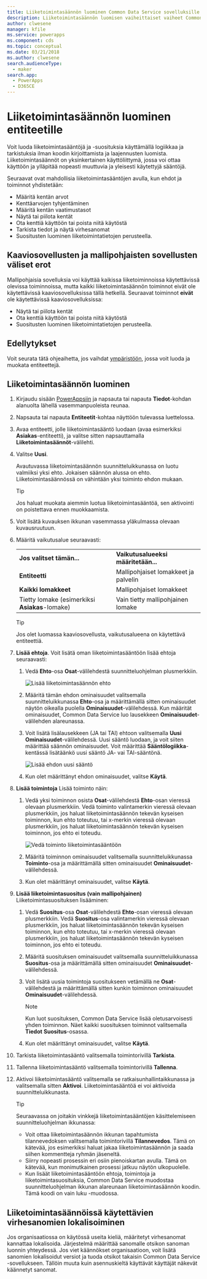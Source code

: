 ```yaml
---
title: Liiketoimintasäännön luominen Common Data Service sovelluksille -ratkaisussa | MicrosoftDocs
description: Liiketoimintasäännön luomisen vaiheittaiset vaiheet Common Data Service (CDS) sovelluksille -ratkaisussa.
author: clwesene
manager: kfile
ms.service: powerapps
ms.component: cds
ms.topic: conceptual
ms.date: 03/21/2018
ms.author: clwesene
search.audienceType:
  - maker
search.app:
  - PowerApps
  - D365CE
---
```


# <a name="create-a-business-rule-for-an-entity"></a>Liiketoimintasäännön luominen entiteetille

Voit luoda liiketoimintasääntöjä ja -suosituksia käyttämällä logiikkaa ja tarkistuksia ilman koodin kirjoittamista ja laajennusten luomista. Liiketoimintasäännöt on yksinkertainen käyttöliittymä, jossa voi ottaa käyttöön ja ylläpitää nopeasti muuttuvia ja yleisesti käytettyjä sääntöjä. 
  
Seuraavat ovat mahdollisia liiketoimintasääntöjen avulla, kun ehdot ja toiminnot yhdistetään:  
  
* Määritä kentän arvot  
* Kenttäarvojen tyhjentäminen  
* Määritä kentän vaatimustasot  
* Näytä tai piilota kentät  
* Ota kenttiä käyttöön tai poista niitä käytöstä  
* Tarkista tiedot ja näytä virhesanomat  
* Suositusten luominen liiketoimintatietojen perusteella.  
  
## <a name="differences-between-canvas-and-model-driven-apps"></a>Kaaviosovellusten ja mallipohjaisten sovellusten väliset erot

Mallipohjaisia sovelluksia voi käyttää kaikissa liiketoiminnoissa käytettävissä olevissa toiminnoissa, mutta kaikki liiketoimintasäännön toiminnot eivät ole käytettävissä kaaviosovelluksissa tällä hetkellä. Seuraavat toiminnot **eivät** ole käytettävissä kaaviosovelluksissa:

* Näytä tai piilota kentät  
* Ota kenttiä käyttöön tai poista niitä käytöstä  
* Suositusten luominen liiketoimintatietojen perusteella.  

## <a name="prerequisites"></a>Edellytykset
Voit seurata tätä ohjeaihetta, jos vaihdat [ympäristöön](../canvas-apps/working-with-environments.md), jossa voit luoda ja muokata entiteettejä.

## <a name="create-a-business-rule"></a>Liiketoimintasäännön luominen
  
1. Kirjaudu sisään [PowerAppsiin](https://web.powerapps.com/?utm_source=padocs&utm_medium=linkinadoc&utm_campaign=referralsfromdoc) ja napsauta tai napauta **Tiedot**-kohdan alanuolta lähellä vasemmanpuoleista reunaa.

2. Napsauta tai napauta **Entiteetit**-kohtaa näyttöön tulevassa luettelossa.
  
3. Avaa entiteetti, jolle liiketoimintasääntö luodaan (avaa esimerkiksi **Asiakas**-entiteetti), ja valitse sitten napsauttamalla **Liiketoimintasäännöt**-välilehti.  

4. Valitse **Uusi**.  
  
    Avautuvassa liiketoimintasäännön suunnitteluikkunassa on luotu valmiiksi yksi ehto. Jokaisen säännön alussa on ehto. Liiketoimintasäännössä on vähintään yksi toiminto ehdon mukaan.  

    > [!TIP]
    > Jos haluat muokata aiemmin luotua liiketoimintasääntöä, sen aktivointi on poistettava ennen muokkaamista.  
  
5. Voit lisätä kuvauksen ikkunan vasemmassa yläkulmassa olevaan kuvausruutuun.
  
6. Määritä vaikutusalue seuraavasti:  
  
    |||  
    |-|-|  
    |**Jos valitset tämän...**|**Vaikutusalueeksi määritetään...**|  
    |**Entiteetti**|Mallipohjaiset lomakkeet ja palvelin|  
    |**Kaikki lomakkeet**|Mallipohjaiset lomakkeet|  
    |Tietty lomake (esimerkiksi **Asiakas**-lomake)|Vain tietty mallipohjainen lomake|  

    > [!TIP]
    > Jos olet luomassa kaaviosovellusta, vaikutusalueena on käytettävä entiteettiä.
  
7. **Lisää ehtoja**. Voit lisätä oman liiketoimintasääntöön lisää ehtoja seuraavasti:  
  
    1. Vedä **Ehto**-osa **Osat**-välilehdestä suunnitteluohjelman plusmerkkiin.  
  
        ![Lisää liiketoimintasäännön ehto](./media/data-platform-cds-create-business-rule/add-condition-business-rule.png "Lisää liiketoimintasäännön ehto")  
  
    2. Määritä tämän ehdon ominaisuudet valitsemalla suunnitteluikkunassa **Ehto**-osa ja määrittämällä sitten ominaisuudet näytön oikealla puolella **Ominaisuudet**-välilehdessä. Kun määrität ominaisuudet, Common Data Service luo lausekkeen **Ominaisuudet**-välilehden alareunassa.  
  
    3. Voit lisätä lisälausekkeen (JA tai TAI) ehtoon valitsemalla **Uusi** **Ominaisuudet**-välilehdessä. Uusi sääntö luodaan, ja voit siiten määrittää säännön ominaisuudet. Voit määrittää **Sääntölogiikka**-kentässä lisätäänkö uusi sääntö JA- vai TAI-sääntönä.  
  
        ![Lisää ehdon uusi sääntö](./media/data-platform-cds-create-business-rule/add-new-rule-condition.png "Lisää ehdon uusi sääntö")  
  
    4. Kun olet määrittänyt ehdon ominaisuudet, valitse **Käytä**.  
  
8. **Lisää toimintoja** Lisää toiminto näin:  
  
    1. Vedä yksi toiminnon osista **Osat**-välilehdestä **Ehto**-osan vieressä olevaan plusmerkkiin. Vedä toiminto valintamerkin vieressä olevaan plusmerkkiin, jos haluat liiketoimintasäännön tekevän kyseisen toiminnon, kun ehto toteutuu, tai x-merkin vieressä olevaan plusmerkkiin, jos haluat liiketoimintasäännön tekevän kyseisen toiminnon, jos ehto ei toteudu.
  
        ![Vedä toiminto liiketoimintasääntöön](./media/data-platform-cds-create-business-rule/drag-an-action-business-rule.png "Vedä toiminto liiketoimintasääntöön")  
  
    2. Määritä toiminnon ominaisuudet valitsemalla suunnitteluikkunassa **Toiminto**-osa ja määrittämällä sitten ominaisuudet **Ominaisuudet**-välilehdessä.  
  
    3. Kun olet määrittänyt ominaisuudet, valitse **Käytä**.  
  
9. **Lisää liiketoimintasuositus (vain mallipohjainen)** Liiketoimintasuosituksen lisääminen:  
  
    1. Vedä **Suositus**-osa **Osat**-välilehdestä **Ehto**-osan vieressä olevaan plusmerkkiin. Vedä **Suositus**-osa valintamerkin vieressä olevaan plusmerkkiin, jos haluat liiketoimintasäännön tekevän kyseisen toiminnon, kun ehto toteutuu, tai x-merkin vieressä olevaan plusmerkkiin, jos haluat liiketoimintasäännön tekevän kyseisen toiminnon, jos ehto ei toteudu.  
  
    2. Määritä suosituksen ominaisuudet valitsemalla suunnitteluikkunassa **Suositus**-osa ja määrittämällä sitten ominaisuudet **Ominaisuudet**-välilehdessä.  
  
    3. Voit lisätä uusia toimintoja suositukseen vetämällä ne **Osat**-välilehdestä ja määrittämällä sitten kunkin toiminnon ominaisuudet **Ominaisuudet**-välilehdessä.  
  
        > [!NOTE]
        >  Kun luot suosituksen, Common Data Service lisää oletusarvoisesti yhden toiminnon. Näet kaikki suosituksen toiminnot valitsemalla **Tiedot** **Suositus**-osassa.  
  
    4. Kun olet määrittänyt ominaisuudet, valitse **Käytä**.  
  
10. Tarkista liiketoimintasääntö valitsemalla toimintorivillä **Tarkista**.  
  
11. Tallenna liiketoimintasääntö valitsemalla toimintorivillä **Tallenna**.  
12. Aktivoi liiketoimintasääntö valitsemalla se ratkaisunhallintaikkunassa ja valitsemalla sitten **Aktivoi**. Liiketoimintasääntöä ei voi aktivoida suunnitteluikkunasta.  
  
    > [!TIP]
    >  Seuraavassa on joitakin vinkkejä liiketoimintasääntöjen käsittelemiseen suunnitteluohjelman ikkunassa:  
    >   
    > - Voit ottaa liiketoimintasäännön ikkunan tapahtumista tilannevedoksen valitsemalla toimintorivillä **Tilannevedos**. Tämä on kätevää, jos esimerkiksi haluat jakaa liiketoimintasäännön ja saada siihen kommentteja ryhmän jäseneltä.  
    > - Siirry nopeasti prosessin eri osiin pienoiskartan avulla. Tämä on kätevää, kun monimutkainen prosessi jatkuu näytön ulkopuolelle.  
    > - Kun lisäät liiketoimintasääntöön ehtoja, toimintoja ja liiketoimintasuosituksia, Common Data Service muodostaa suunnitteluohjelman ikkunan alareunaan liiketoimintasäännön koodin. Tämä koodi on vain luku -muodossa.  
  
## <a name="localize-error-messages-used-in-business-rules"></a>Liiketoimintasäännöissä käytettävien virhesanomien lokalisoiminen  
 Jos organisaatiossa on käytössä useita kieliä, määritetyt virhesanomat kannattaa lokalisoida. Järjestelmä määrittää sanomalle otsikon sanoman luonnin yhteydessä. Jos viet käännökset organisaatioon, voit lisätä sanomien lokalisoidut versiot ja tuoda otsikot takaisin Common Data Service -sovellukseen. Tällöin muuta kuin asennuskieltä käyttävät käyttäjät näkevät käännetyt sanomat.  
  
